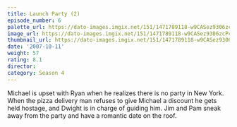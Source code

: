 ```yaml
---
title: Launch Party (2)
episode_number: 6
palette_url: https://dato-images.imgix.net/151/1471789118-w9CASez9306zcPc9F3wmBE1nRZS.jpg?ixlib=rb-1.1.0&ch=DPR%2CWidth&auto=enhance&palette=json
image_url: https://dato-images.imgix.net/151/1471789118-w9CASez9306zcPc9F3wmBE1nRZS.jpg?ixlib=rb-1.1.0&ch=DPR%2CWidth&auto=compress%2Cformat&w=500
thumbnail_url: https://dato-images.imgix.net/151/1471789118-w9CASez9306zcPc9F3wmBE1nRZS.jpg?ixlib=rb-1.1.0&ch=DPR%2CWidth&auto=enhance&w=500&h=280&fit=crop&fm=jpg
date: '2007-10-11'
weight: 57
rating: 8.1
director: 
category: Season 4
---
```


Michael is upset with Ryan when he realizes there is no party in New York. When the pizza delivery man refuses to give Michael a discount he gets held hostage, and Dwight is in charge of guiding him. Jim and Pam sneak away from the party and have a romantic date on the roof.
